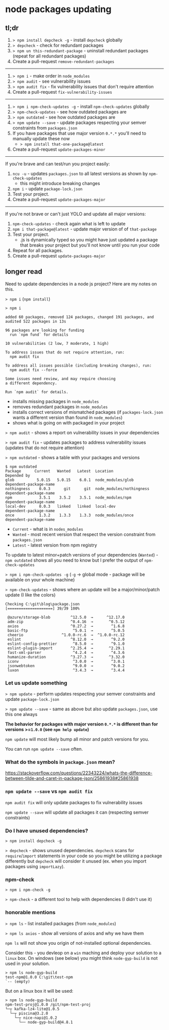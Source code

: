 # node packages updating

## tl;dr
1. `> npm install depcheck -g` - install `depcheck` globally
1. `> depcheck` - check for redundant packages
1. `> npm un this-redundant-package` - uninstall redundant packages (repeat for all redundant packages)
1. Create a pull-request `remove-redundant-packages`
---
1. `> npm i` - make order in `node_modules`
1. `> npm audit` - see vulnerability issues
1. `> npm audit fix` - fix vulnerability issues that don't require attention
1. Create a pull-request `fix-vulnerability-issues`
---
1. `> npm i npm-check-updates -g` - install `npm-check-updates` globally
1. `> npm-check-updates` - see how outdated packages are
1. `> npm outdated` - see how outdated packages are
1. `> npm update --save` - update packages respecting your semver constraints from `packages.json`
1. If you have packages that use major version `0.*.*` you'll need to manually update these now
    - `> npm install that-one-package@latest`
1. Create a pull-request `update-packages-minor`
---
If you're brave and can test/run you project easily:

1. `ncu -u` - updates `packages.json` to all latest versions as shown by `npm-check-updates`
    - this might introduce breaking changes
1. `npm i` - update `package-lock.json`
1. Test your project.
1. Create a pull-request `update-packages-major`
---
If you're not brave or can't just YOLO and update all major versions:

1. `npm-check-updates` - check again what is left to update
1. `npm i that-package@latest` - update major version of of `that-package`
1. Test your project.
    - .js is dynamically typed so you might have just updated a package that breaks your project but you'll not know until you run your code
1. Repeat for all packages.
1. Create a pull-request `update-packages-major`

## longer read

Need to update dependencies in a node js project? Here are my notes on this.

`> npm i` (`npm install`)
```
> npm i

added 60 packages, removed 124 packages, changed 191 packages, and audited 522 packages in 13s

96 packages are looking for funding
  run `npm fund` for details

10 vulnerabilities (2 low, 7 moderate, 1 high)

To address issues that do not require attention, run:
  npm audit fix

To address all issues possible (including breaking changes), run:
  npm audit fix --force

Some issues need review, and may require choosing
a different dependency.

Run `npm audit` for details.
```
- installs missing packages in `node_modules`
- removes redundant packages in `node_modules`
- installs correct versions of mismatched packages (if `packages-lock.json` wants a different version than found in `node_modules`)
- shows what is going on with packaged in your project

`> npm audit` - shows a report on vulnerability issues in your dependencies

`> npm audit fix` - updates packages to address vulnerability issues (updates that do not require attention)

`> npm outdated` - shows a table with your packages and versions
```
$ npm outdated
Package      Current   Wanted   Latest  Location                  Depended by
glob          5.0.15   5.0.15    6.0.1  node_modules/glob         dependent-package-name
nothingness    0.0.3      git      git  node_modules/nothingness  dependent-package-name
npm            3.5.1    3.5.2    3.5.1  node_modules/npm          dependent-package-name
local-dev      0.0.3   linked   linked  local-dev                 dependent-package-name
once           1.3.2    1.3.3    1.3.3  node_modules/once         dependent-package-name
```

- `Current` - what is in `nodes_modules`
- `Wanted` - most recent version that respect the version constraint from `packages.json`
- `Latest` - latest version from npm registry

To update to latest minor+patch versions of your dependencies (`Wanted`) - `npm outdated` shows all you need to know but I prefer the output of `npm-check-updates`

`> npm i npm-check-updates -g` (`-g` -> global mode - package will be available on your whole machine)

`> npm-check-updates` - shows where an update will be a major/minor/patch update (I like the colors)
```
Checking C:\git\blog\package.json
[====================] 39/39 100%

 @azure/storage-blob         ^12.5.0  →      ^12.17.0
 adm-zip                     ^0.4.16  →       ^0.5.12
 axios                       ^0.27.2  →        ^1.6.8
 basic-ftp                    ^5.0.1  →        ^5.0.5
 cheerio                 ^1.0.0-rc.6  →  ^1.0.0-rc.12
 eslint                      ^8.12.0  →        ^9.2.0
 eslint-config-prettier       ^8.5.0  →        ^9.1.0
 eslint-plugin-import        ^2.25.4  →       ^2.29.1
 fast-xml-parser              ^4.2.4  →        ^4.3.6
 humanize-duration           ^3.27.3  →       ^3.32.0
 iconv                        ^3.0.0  →        ^3.0.1
 jsonwebtoken                 ^9.0.0  →        ^9.0.2
 luxon                        ^3.4.3  →        ^3.4.4
```
### Let us update something

`> npm update` - perform updates respecting your semver constraints and update `package-lock.json`

`> npm update --save` - same as above but also update `packages.json`, use this one always

**The behavior for packages with major version `0.*.*` is different than for versions >=`1.0.0` (see `npm help update`)**

`npm update` will most likely bump all minor and patch versions for you.

You can run `npm update --save` often.

### What do the symbols in `package.json` mean?
https://stackoverflow.com/questions/22343224/whats-the-difference-between-tilde-and-caret-in-package-json/25861938#25861938

### `npm update --save` vs `npm audit fix`
`npm audit fix` will only update packages to fix vulnerability issues

`npm update --save` will update all packages it can (respecting semver constraints)

### Do I have unused dependencies?
`> npm install depcheck -g`

`> depcheck` - shows unused dependencies.
`depcheck` scans for `require`/`import` statements in your code so you might be utilizing a package differently but `depcheck` will consider it unused (ex. when you import packages using `importLazy`).

### npm-check

`> npm i npm-check -g`

`> npm-check` - a different tool to help with dependencies (I didn't use it)

### honorable mentions

`> npm ls` - list installed packages (from `node_modules`)

`> npm ls axios` - show all versions of axios and why we have them

`npm ls` will not show you origin of not-installed optional dependencies.

Consider this - you devleop on a `win` maching and deploy your solution to a `linux` box.
On windows (see below) you might think `node-gyp-build` is not used in your solution.
```
> npm ls node-gyp-build
test-npm@1.0.0 C:\git\test-npm
`-- (empty)
```

But on a linux box it will be used:
```
> npm ls node-gyp-build
npm-test-proj@1.0.0 /git/npm-test-proj
└─┬ kafka-lz4-lite@1.0.5
  └─┬ piscina@3.2.0
    └─┬ nice-napi@1.0.2
      └── node-gyp-build@4.8.1
```
